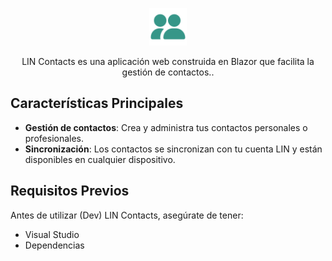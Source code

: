 <div align="center">
  <p align="center">
    <img alt="logo" height="60" src="./assets/icon.png">
  </p>
  <p>LIN Contacts es una aplicación web construida en Blazor que facilita la gestión de contactos..</p>

</div>

## Características Principales

- **Gestión de contactos**: Crea y administra tus contactos personales o profesionales.
- **Sincronización**: Los contactos se sincronizan con tu cuenta LIN y están disponibles en cualquier dispositivo.

## Requisitos Previos

Antes de utilizar (Dev) LIN Contacts, asegúrate de tener:

- Visual Studio
- Dependencias